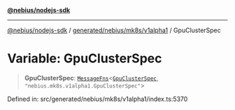 [**@nebius/nodejs-sdk**](../../../../../README.md)

---

[@nebius/nodejs-sdk](../../../../../README.md) / [generated/nebius/mk8s/v1alpha1](../README.md) / GpuClusterSpec

# Variable: GpuClusterSpec

> **GpuClusterSpec**: [`MessageFns`](../../../../../runtime/protos/core/interfaces/MessageFns.md)\<[`GpuClusterSpec`](../interfaces/GpuClusterSpec.md), `"nebius.mk8s.v1alpha1.GpuClusterSpec"`\>

Defined in: src/generated/nebius/mk8s/v1alpha1/index.ts:5370
